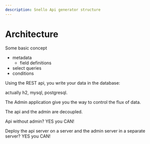 ```yaml
---
description: Snello Api generator structure
---
```


# Architecture

Some basic concept

* metadata
  * field definitions
* select queries
* conditions

Using the REST api, you write your data in the database:

actually h2, mysql, postgresql.

The Admin application give you the way to control the flux of data.

The api and the admin are decoupled.

Api without admin? YES you CAN!

Deploy the api server on a server and the admin server in a separate server? YES you CAN!

